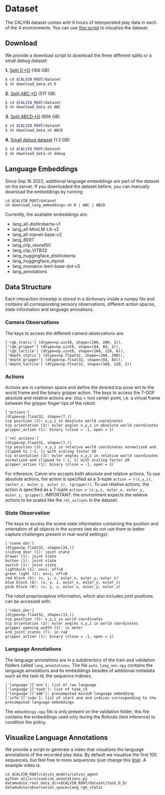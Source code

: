 # Dataset

The CALVIN dataset comes with 6 hours of teleoperated play data in each of the 4 environments.
You can use [this script](scripts/visualize_dataset.py) to visualize the dataset.

## Download

We provide a download script to download the three different splits or a small debug dataset:

**1.** [Split D->D](http://calvin.cs.uni-freiburg.de/dataset/task_D_D.zip) (166 GB):

```bash
$ cd $CALVIN_ROOT/dataset
$ sh download_data.sh D
```

**2.** [Split ABC->D](http://calvin.cs.uni-freiburg.de/dataset/task_ABC_D.zip) (517 GB)

```bash
$ cd $CALVIN_ROOT/dataset
$ sh download_data.sh ABC
```

**3.** [Split ABCD->D](http://calvin.cs.uni-freiburg.de/dataset/task_ABCD_D.zip) (656 GB)

```bash
$ cd $CALVIN_ROOT/dataset
$ sh download_data.sh ABCD
```

**4.** [Small debug dataset](http://calvin.cs.uni-freiburg.de/dataset/calvin_debug_dataset.zip) (1.3 GB)

```bash
$ cd $CALVIN_ROOT/dataset
$ sh download_data.sh debug
```

## Language Embeddings

Since Sep 16 2022, additional language embeddings are part of the dataset on the server. If you downloaded the dataset before,
you can manually download the embeddings by running

```
cd $CALVIN_ROOT/dataset
sh download_lang_embeddings.sh D | ABC | ABCD
```

Currently, the available embeddings are:

- lang_all-distilroberta-v1
- lang_all-MiniLM-L6-v2
- lang_all-mpnet-base-v2
- lang_BERT
- lang_clip_resnet50
- lang_clip_ViTB32
- lang_huggingface_distilroberta
- lang_huggingface_mpnet
- lang_msmarco-bert-base-dot-v5
- lang_annotations

## Data Structure

Each interaction timestep is stored in a dictionary inside a numpy file and contains all corresponding sensory observations, different action spaces, state information and language annoations.

### Camera Observations

The keys to access the different camera observations are:

```
['rgb_static'] (dtype=np.uint8, shape=(200, 200, 3)),
['rgb_gripper'] (dtype=np.uint8, shape=(84, 84, 3)),
['rgb_tactile'] (dtype=np.uint8, shape=(160, 120, 6)),
['depth_static'] (dtype=np.float32, shape=(200, 200)),
['depth_gripper'] (dtype=np.float32, shape=(84, 84)),
['depth_tactile'] (dtype=np.float32, shape=(160, 120, 2))
```

### Actions

Actions are in cartesian space and define the desired tcp pose wrt to the world frame and the binary gripper action.
The keys to access the 7-DOF absolute and relative actions are:
(tcp = tool center point, i.e. a virtual frame between the gripper finger tips of the robot)

```
['actions']
(dtype=np.float32, shape=(7,))
tcp position (3): x,y,z in absolute world coordinates
tcp orientation (3): euler angles x,y,z in absolute world coordinates
gripper_action (1): binary (close = -1, open = 1)

['rel_actions']
(dtype=np.float32, shape=(7,))
tcp position (3): x,y,z in relative world coordinates normalized and clipped to (-1, 1) with scaling factor 50
tcp orientation (3): euler angles x,y,z in relative world coordinates normalized and clipped to (-1, 1) with scaling factor 20
gripper_action (1): binary (close = -1, open = 1)
```

For inference, Calvin env accepts both absolute and relative actions. To use absolute actions, the action is specified as a 3-tuple
`action = ((x,y,z), (euler_x, euler_y, euler_z), (gripper))`. To use relative actions, the action is specified as a
7-tuple `action = (x,y,z, euler_x, euler_y, euler_z, gripper)`. IMPORTANT: the environment expects the relative actions
to be scaled like the `rel_actions` in the dataset.

### State Observation

The keys to access the scene state information containing the position and orientation of all objects in the scenes
(we do not use them to better capture challenges present in real-world settings):

```
['scene_obs']
(dtype=np.float32, shape=(24,))
sliding door (1): joint state
drawer (1): joint state
button (1): joint state
switch (1): joint state
lightbulb (1): on=1, off=0
green light (1): on=1, off=0
red block (6): (x, y, z, euler_x, euler_y, euler_z)
blue block (6): (x, y, z, euler_x, euler_y, euler_z)
pink block (6): (x, y, z, euler_x, euler_y, euler_z)
```

The robot proprioceptive information, which also includes joint positions can be accessed with:

```
['robot_obs']
(dtype=np.float32, shape=(15,))
tcp position (3): x,y,z in world coordinates
tcp orientation (3): euler angles x,y,z in world coordinates
gripper opening width (1): in meter
arm_joint_states (7): in rad
gripper_action (1): binary (close = -1, open = 1)
```

### Language Annotations

The language annotations are in a subdirectory of the train and validation folders called `lang_annotations`.
The file `auto_lang_ann.npy` contains the language annotations and its embeddings besides of additional metadata such as the task id, the sequence indexes.

```
['language']['ann']: list of raw language
['language']['task']: list of task_id
['language']['emb']: precomputed miniLM language embedding
['info']['indx']: list of start and end indices corresponding to the precomputed language embeddings
```

The `embeddings.npy` file is only present on the validation folder, this file contains the embeddings used only during the Rollouts (test inference) to condition the policy.

## Visualize Language Annotations

We provide a script to generate a video that visualizes the language annotations of the recorded play data.
By default we visualize the first 100 sequences, but feel free to more sequences (just change this [line](https://github.com/mees/calvin/blob/main/calvin_models/calvin_agent/utils/visualize_annotations.py#L57)).
A example video is.

```
cd $CALVIN_ROOT/calvin_models/calvin_agent
python utils/visualize_annotations.py datamodule.root_data_dir=$CALVIN_ROOT/dataset/task_D_D/ datamodule/observation_space=lang_rgb_static
```
